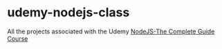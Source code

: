 # udemy-nodejs-class

All the projects associated with the Udemy [NodeJS-The Complete Guide Course](https://www.udemy.com/course/nodejs-the-complete-guide/)
